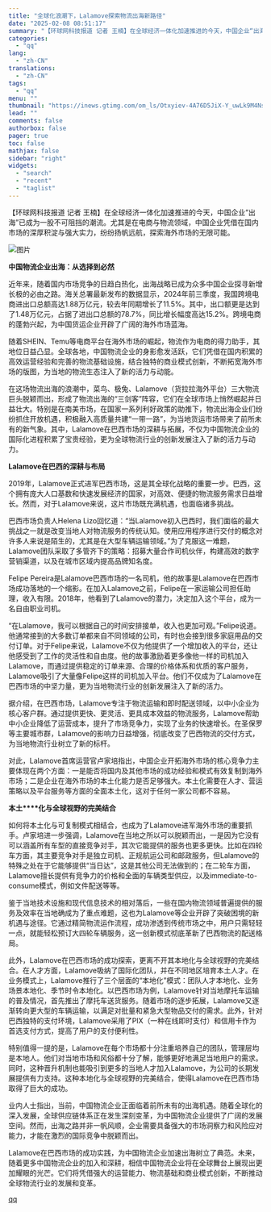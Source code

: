 ```yaml
---
title: "全球化浪潮下，Lalamove探索物流出海新路径"
date: "2025-02-08 08:51:17"
summary: "【环球网科技报道 记者 王楠】在全球经济一体化加速推进的今天，中国企业“出海”已成为一股不可阻挡的潮..."
categories:
  - "qq"
lang:
  - "zh-CN"
translations:
  - "zh-CN"
tags:
  - "qq"
menu: ""
thumbnail: "https://inews.gtimg.com/om_ls/Otxyiev-4A76D5JiX-Y_uwLk9M4Nsmm_c3wSks9jmUElgAA_640360/0"
lead: ""
comments: false
authorbox: false
pager: true
toc: false
mathjax: false
sidebar: "right"
widgets:
  - "search"
  - "recent"
  - "taglist"
---
```


【环球网科技报道 记者 王楠】在全球经济一体化加速推进的今天，中国企业“出海”已成为一股不可阻挡的潮流。尤其是在电商与物流领域，中国企业凭借在国内市场的深厚积淀与强大实力，纷纷扬帆远航，探索海外市场的无限可能。

![图片](https://inews.gtimg.com/om_bt/OBT-WELYot08pSf7hEWtMKnJ0K7BuKc9AmH9e7ZSgCnggAA/641)

**中国物流企业出海：从选择到必然**

近年来，随着国内市场竞争的日趋白热化，出海战略已成为众多中国企业探寻新增长极的必由之路。海关总署最新发布的数据显示，2024年前三季度，我国跨境电商进出口总额高达1.88万亿元，较去年同期增长了11.5%。其中，出口额更是达到了1.48万亿元，占据了进出口总额的78.7%，同比增长幅度高达15.2%。跨境电商的蓬勃兴起，为中国货运企业开辟了广阔的海外市场蓝海。

随着SHEIN、Temu等电商平台在海外市场的崛起，物流作为电商的得力助手，其地位日益凸显。全球各地，中国物流企业的身影愈发活跃，它们凭借在国内积累的高效运营经验和完善的物流基础设施，结合独特的商业模式创新，不断拓宽海外市场的版图，为当地的物流生态注入了新的活力与动能。

在这场物流出海的浪潮中，菜鸟、极兔、Lalamove（货拉拉海外平台）三大物流巨头脱颖而出，形成了物流出海的“三剑客”阵容，它们在全球市场上悄然崛起并日益壮大。特别是在南美市场，在国家一系列利好政策的助推下，物流出海企业们纷纷抓住开放机遇，积极融入高质量共建“一带一路”，为当地货运市场带来了前所未有的新气象。其中，Lalamove在巴西市场的深耕与拓展，不仅为中国物流企业的国际化进程积累了宝贵经验，更为全球物流行业的创新发展注入了新的活力与动力。

**Lalamove****在巴西****的深耕与布局**

2019年，Lalamove正式进军巴西市场，这是其全球化战略的重要一步。巴西，这个拥有庞大人口基数和快速发展经济的国家，对高效、便捷的物流服务需求日益增长。然而，对于Lalamove来说，这片市场既充满机遇，也面临诸多挑战。

巴西市场负责人Helena Lizo回忆道：“当Lalamove初入巴西时，我们面临的最大挑战之一就是改变当地人对物流服务的传统认知。使用应用程序进行交付的概念对许多人来说是陌生的，尤其是在大型车辆运输领域。”为了克服这一难题，Lalamove团队采取了多管齐下的策略：招募大量合作司机伙伴，构建高效的数字营销渠道，以及在城市区域内提高品牌知名度。

Felipe Pereira是Lalamove巴西市场的一名司机，他的故事是Lalamove在巴西市场成功落地的一个缩影。在加入Lalamove之前，Felipe在一家运输公司担任助理，收入有限。2018年，他看到了Lalamove的潜力，决定加入这个平台，成为一名自由职业司机。

“在Lalamove，我可以根据自己的时间安排接单，收入也更加可观。”Felipe说道。他通常接到的大多数订单都来自不同领域的公司，有时也会接到很多家庭用品的交付订单。对于Felipe来说，Lalamove不仅为他提供了一个增加收入的平台，还让他感受到了工作的灵活性和自由度。他的故事激励着更多像他一样的司机加入Lalamove，而通过提供稳定的订单来源、合理的价格体系和优质的客户服务，Lalamove吸引了大量像Felipe这样的司机加入平台。他们不仅成为了Lalamove在巴西市场的中坚力量，更为当地物流行业的创新发展注入了新的活力。

据介绍，在巴西市场，Lalamove专注于物流运输和即时配送领域，以中小企业为核心客户群。通过提供更快、更灵活、更具成本效益的物流服务，Lalamove帮助中小企业降低了运营成本，提升了市场竞争力，实现了业务的快速增长。在圣保罗等主要城市群，Lalamove的影响力日益增强，彻底改变了巴西物流的交付方式，为当地物流行业树立了新的标杆。

对此，Lalamove首席运营官卢家培指出，中国企业开拓海外市场的核心竞争力主要体现在两个方面：一是能否将国内及其他市场的成功经验和模式有效复制到海外市场；二是企业在海外市场的本土化能力是否足够强大。本土化需要在人才、营运策略以及平台服务等方面的全面本土化，这对于任何一家公司都不容易。

**本土****化与全球视野的完美结合**

如何将本土化与可复制模式相结合，也成为了Lalamove进军海外市场的重要抓手。卢家培进一步强调，Lalamove在当地之所以可以脱颖而出，一是因为它没有可以涵盖所有车型的直接竞争对手，其次它能提供的服务也更多更快。比如在四轮车方面，其主要竞争对手是独立司机、正规航运公司和邮政服务，但Lalamove的特殊之处在于它能够提供“当日达”，这是其他公司无法做到的；在二轮车方面，Lalamove擅长提供有竞争力的价格和全面的车辆类型供应，以及immediate-to-consume模式，例如文件配送等等。

鉴于当地技术设施和现代信息技术的相对落后，一些在国内物流领域普遍提供的服务及效率在当地确成为了重点难题，这也为Lalamove等企业开辟了突破困境的新机遇与途径。它通过精简物流运作流程，成功渗透到传统市场之中，用户只需轻轻一点，就能轻松预订大四轮车辆服务，这一创新模式彻底革新了巴西物流的配送格局。

此外，Lalamove在巴西市场的成功探索，更离不开其本地化与全球视野的完美结合。在人才方面，Lalamove吸纳了国际化团队，并在不同地区培育本土人才。在业务模式上，Lalamove推行了三个层面的“本地化”模式：团队人才本地化、业务场景本地化、季节时令本地化。以巴西市场为例，Lalamove针对当地摩托车运输的普及情况，首先推出了摩托车送货服务。随着市场的逐步拓展，Lalamove又逐渐转向更大型的车辆运输，以满足对批量和紧急大型物品交付的需求。此外，针对巴西独特的支付环境，Lalamove采用了PIX（一种在线即时支付）和信用卡作为首选支付方式，提高了用户的支付便利性。

特别值得一提的是，Lalamove在每个市场都十分注重培养自己的团队，管理层均是本地人。他们对当地市场和风俗都十分了解，能够更好地满足当地用户的需求。同时，这种晋升机制也能吸引到更多的当地人才加入Lalamove，为公司的长期发展提供有力支持。这种本地化与全球视野的完美结合，使得Lalamove在巴西市场取得了巨大的成功。

业内人士指出，当前，中国物流企业正面临着前所未有的出海机遇。随着全球化的深入发展，全球供应链体系正在发生深刻变革，为中国物流企业提供了广阔的发展空间。然而，出海之路并非一帆风顺，企业需要具备强大的市场洞察力和风险应对能力，才能在激烈的国际竞争中脱颖而出。

Lalamove在巴西市场的成功实践，为中国物流企业加速出海树立了典范。未来，随着更多中国物流企业的加入和深耕，相信中国物流企业将在全球舞台上展现出更加耀眼的光芒。它们将凭借强大的运营能力、物流基础和商业模式创新，不断推动全球物流行业的发展和变革。

[qq](https://new.qq.com/rain/a/20250208A01PI800)
